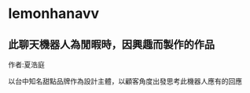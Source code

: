# lemonhanavv
<h2>此聊天機器人為閒暇時，因興趣而製作的作品</h2>
<p>作者:夏浩庭</p>
<p>以台中知名甜點品牌作為設計主體，以顧客角度出發思考此機器人應有的回應</p>
